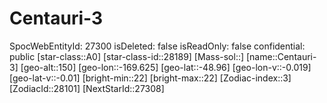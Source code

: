 ﻿---
location: [-48.96,-169.625,150]
type: Station
tags:
- astro/Star

---

# Centauri-3

SpocWebEntityId: 27300
isDeleted: false
isReadOnly: false
confidential: public
[star-class::A0]
[star-class-id::28189]
[Mass-sol::]
[name::Centauri-3]
[geo-alt::150]
[geo-lon::-169.625]
[geo-lat::-48.96]
[geo-lon-v::-0.019]
[geo-lat-v::-0.01]
[bright-min::22]
[bright-max::22]
[Zodiac-index::3]
[ZodiacId::28101]
[NextStarId::27308]

